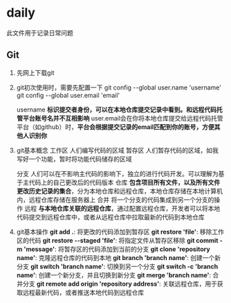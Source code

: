 # daily
此文件用于记录日常问题

## Git
1. 先网上下载git
2. git初次使用时，需要先配置一下
    git config --global user.name 'username'
    git config --global user.email 'email'

    username __标识提交者身份，可以在本地仓库提交记录中看到。和远程代码托管平台账号名并不互相影响__
    user.email会在你将本地仓库提交给远程代码托管平台（如github）时，__平台会根据提交记录的email匹配到你的账号，方便其他人识别你__
3. git基本概念
    工作区   人们编写代码的区域
    暂存区   人们暂存代码的区域，如我写好一个功能，暂时将功能代码储存的区域

    分支     人们可以在不影响主代码的影响下，独立的进行代码开发。可以理解为基于主代码上的自己更改后的代码版本
    仓库     __包含项目所有文件，以及所有文件更改历史记录的集合__，分为本地仓库和远程仓库，本地仓库存储在本地计算机内，远程仓库存储在服务器上
    合并     将一个分支的代码集成到另一个分支的操作
    远程     __与本地仓库关联的远程仓库__，通过配置远程仓库，开发者可以将本地代码提交到远程仓库中，或者从远程仓库中拉取最新的代码到本地仓库
4. git基本操作
    __git add .__: 将更改的代码添加到暂存区
    __git restore 'file'__: 移除工作区的代码
    __git restore --staged 'file'__: 将指定文件从暂存区移除
    __git commit -m 'message'__: 将暂存区的代码添加到当前的分支
    __git clone 'repository name'__: 克隆远程仓库的代码到本地
    __git branch 'branch name'__: 创建一个新分支
    __git switch 'branch name'__: 切换到另一个分支
    __git switch -c 'branch name'__: 创建一个新分支，并且切换到新分支
    __git merge 'branch name'__: 合并分支
    __git remote add origin 'repository address'__: 关联远程仓库，用于获取远程最新代码，或者推送本地代码到远程仓库